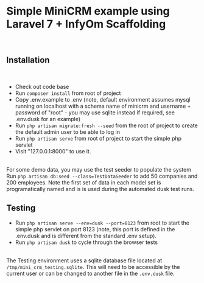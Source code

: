 <h1>Simple MiniCRM example using Laravel 7 + InfyOm Scaffolding</h1>
<br>
<h2>Installation</h2>
<br>
<ul>
<li>Check out code base</li>
<li>Run <code>composer install</code> from root of project</li>
<li>Copy .env.example to .env (note, default environment assumes mysql running on localhost with a schema name of minicrm and username + password of "root" - you may use sqlite instead if required, see .env.dusk for an example)</li>
<li>Run <code>php artisan migrate:fresh --seed</code> from the root of project to create the default admin user to be able to log in</li>
<li>Run <code>php artisan serve</code> from root of project to start the simple php servlet</li>
<li>Visit "127.0.0.1:8000" to use it.</li>
</ul>
<br>
For some demo data, you may use the test seeder to populate the system<br>
Run <code>php artisan db:seed --class=TestDataSeeder</code> to add 50 companies and 200 employees. Note the first set of data in each model set is programatically named and is is used during the automated dusk test runs.
<br>
<h2>Testing</h2> 
<ul>
<li>Run <code>php artisan serve --env=dusk --port=8123</code> from root to start the simple php servlet on port 8123 (note, this port is defined in the .env.dusk and is different from the standard .env setup).</li>
<li>Run <code>php artisan dusk</code> to cycle through the browser tests</li>
</ul>
<br>
The Testing environment uses a sqlite database file located at <code>/tmp/mini_crm_testing.sqlite</code>. This will need to be accessible by the current user or can be changed to another file in the <code>.env.dusk</code> file.
